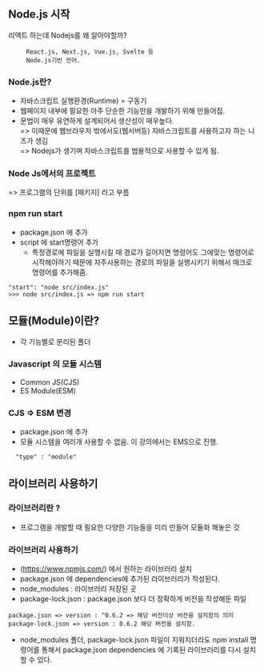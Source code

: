 ## Node.js 시작
리액트 하는데 Nodejs를 왜 알아야할까? 
 
``` 
     React.js, Next.js, Vue.js, Svelte 등 
     Node.js기반 언어.
```

### Node.js란? 
 - 자바스크립트 실행환경(Runtime) = 구동기
 - 웹페이지 내부에 필요한 아주 단순한 기능만을 개발하기 위해 만들어짐.
 - 문법이 매우 유연하게 설계되어서 생산성이 매우높다.    
          => 이때문에 웹브라우저 밖에서도(웹서버등) 
        자바스크립트를 사용하고자 하는 니즈가 생김  
          => Nodejs가 생기며 자바스크립트를 범용적으로 
        사용할 수 있게 됨.



### Node Js에서의 프로젝트 
=> 프로그램의 단위를 [패키지] 라고 부름


### npm run start
- package.json 에 추가
- script 에 start명령어 추가
    - 특정경로에 파일을 실행시킬 때 경로가 길어지면 명령어도 그에맞는 명령어로 시작해야하기 때문에 자주사용하는 경로의 파일을 실행시키기 위해서 
 매크로 명령어를 추가해줌.
```
"start": "node src/index.js"  
>>> node src/index.js => npm run start
```



## 모듈(Module)이란?
- 각 기능별로 분리된 폴더

### Javascript 의 모듈 시스템
- Common JS(CJS)
- ES Module(ESM)


### CJS => ESM 변경
- package.json 에 추가
- 모듈 시스템을 여러개 사용할 수 없음. 이 강의에서는 EMS으로 진행.
```
  "type" : "module"
```

## 라이브러리 사용하기 
### 라이브러리란 ? 
- 프로그램을 개발할 때 필요한 다양한 기능들을 미리 만들어 모듈화 해놓은 것 

### 라이브러리 사용하기 
- (https://www.npmjs.com/) 에서 원하는 라이브러리 설치 
- package.json 에 dependencies에 추가된 라이브러리가 작성된다.
- node_modules : 라이브러리 저장된 곳
- package-lock.json : package.json 보다 더 정확하게 버전을 작성해둔 파일
```
package.json => version : ^0.6.2 => 해당 버전이상 버전을 설치함의 의미
package-lock.json => version : 0.6.2 해당 버전을 설치함.
```

- node_modules 폴더, package-lock.json 파일이 
지워지더라도 npm install 명령어를 통해서 
package.json dependencies 에 기록된 라이브러리를 다시 설치할 수 있다.